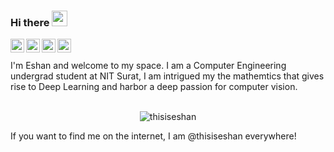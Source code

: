 ### Hi there <img src="https://media.giphy.com/media/hvRJCLFzcasrR4ia7z/giphy.gif" width="25px">
<!--
**thisiseshan/thisiseshan** is a ✨ _special_ ✨ repository because its `README.md` (this file) appears on your GitHub profile.
-->

<a href="https://twitter.com/thisiseshan">
  <img align="left" alt="Eshan Arora | Twitter" width="22px" src="https://raw.githubusercontent.com/peterthehan/peterthehan/master/assets/twitter.svg" />
</a>
<a href="https://www.linkedin.com/in/thisiseshan/">
  <img align="left" alt="Eshan's LinkedIN" width="22px" src="https://raw.githubusercontent.com/peterthehan/peterthehan/master/assets/linkedin.svg" />
</a>
<a href="https://open.spotify.com/user/q99shu0bc0yjpalfsj1jtfpil?si=eb7eda148dad45af">
  <img align="left" alt="Eshan's Spotify" width="22px" src="https://raw.githubusercontent.com/peterthehan/peterthehan/master/assets/spotify.svg" />
</a>
<a href="https://www.youtube.com/channel/UCTcRabd_bBYAdautJTbFqEg">
  <img align="left" alt="Eshan's Youtube" width="22px" src="https://raw.githubusercontent.com/peterthehan/peterthehan/master/assets/youtube.svg" />
</a>

<br>
<br>
I'm Eshan and welcome to my space. I am a Computer Engineering undergrad student at NIT Surat, 
I am intrigued my the mathemtics that gives rise to Deep Learning and harbor a deep passion for computer vision.
<br>

<br>

<p align="center"><img src="https://github-readme-stats.vercel.app/api?username=thisiseshan&count_private=true" alt="thisiseshan" />

If you want to find me on the internet, I am @thisiseshan everywhere!
